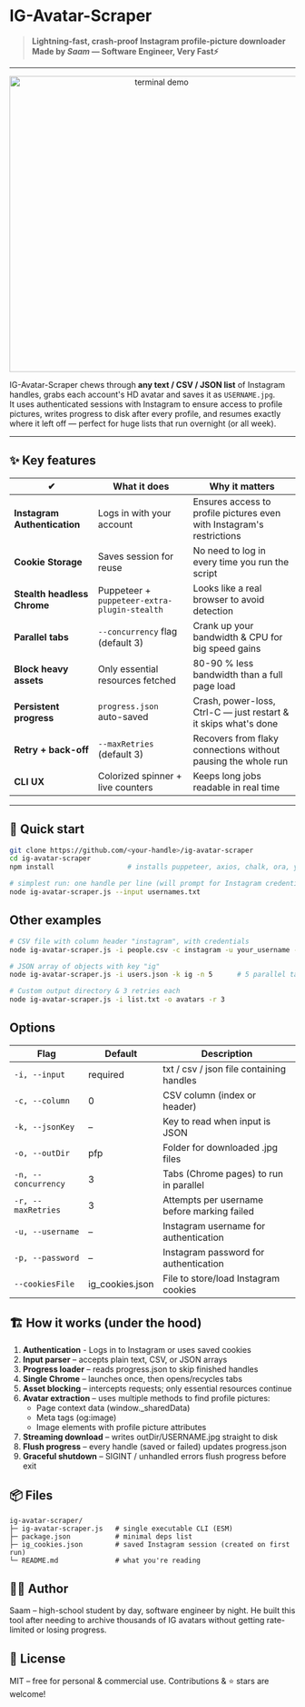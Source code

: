 # IG-Avatar-Scraper

> **Lightning-fast, crash-proof Instagram profile-picture downloader  
> Made by *Saam* — Software Engineer, Very Fast⚡**

---

<div align="center">
  <img src="https://raw.githubusercontent.com/<your-repo-url>/docs/demo.gif" width="520" alt="terminal demo">
</div>

IG-Avatar-Scraper chews through **any text / CSV / JSON list** of Instagram handles, grabs each account's HD avatar and saves it as `USERNAME.jpg`.  
It uses authenticated sessions with Instagram to ensure access to profile pictures, writes progress to disk after every profile, and resumes exactly where it left off — perfect for huge lists that run overnight (or all week).

---

## ✨ Key features

| ✔ | What it does | Why it matters |
|---|--------------|----------------|
| **Instagram Authentication** | Logs in with your account | Ensures access to profile pictures even with Instagram's restrictions |
| **Cookie Storage** | Saves session for reuse | No need to log in every time you run the script |
| **Stealth headless Chrome** | Puppeteer + `puppeteer-extra-plugin-stealth` | Looks like a real browser to avoid detection |
| **Parallel tabs** | `--concurrency` flag (default 3) | Crank up your bandwidth & CPU for big speed gains |
| **Block heavy assets** | Only essential resources fetched | 80-90 % less bandwidth than a full page load |
| **Persistent progress** | `progress.json` auto-saved | Crash, power-loss, Ctrl-C — just restart & it skips what's done |
| **Retry + back-off** | `--maxRetries` (default 3) | Recovers from flaky connections without pausing the whole run |
| **CLI UX** | Colorized spinner + live counters | Keeps long jobs readable in real time |

---

## 🚀 Quick start

```bash
git clone https://github.com/<your-handle>/ig-avatar-scraper
cd ig-avatar-scraper
npm install                  # installs puppeteer, axios, chalk, ora, yargs

# simplest run: one handle per line (will prompt for Instagram credentials)
node ig-avatar-scraper.js --input usernames.txt
```

## Other examples

```bash
# CSV file with column header "instagram", with credentials
node ig-avatar-scraper.js -i people.csv -c instagram -u your_username -p your_password

# JSON array of objects with key "ig"
node ig-avatar-scraper.js -i users.json -k ig -n 5      # 5 parallel tabs

# Custom output directory & 3 retries each
node ig-avatar-scraper.js -i list.txt -o avatars -r 3
```

## Options

| Flag | Default | Description |
|------|---------|-------------|
| `-i, --input` | required | txt / csv / json file containing handles |
| `-c, --column` | 0 | CSV column (index or header) |
| `-k, --jsonKey` | – | Key to read when input is JSON |
| `-o, --outDir` | pfp | Folder for downloaded .jpg files |
| `-n, --concurrency` | 3 | Tabs (Chrome pages) to run in parallel |
| `-r, --maxRetries` | 3 | Attempts per username before marking failed |
| `-u, --username` | – | Instagram username for authentication |
| `-p, --password` | – | Instagram password for authentication |
| `--cookiesFile` | ig_cookies.json | File to store/load Instagram cookies |

## 🏗 How it works (under the hood)

1. **Authentication** - Logs in to Instagram or uses saved cookies
2. **Input parser** – accepts plain text, CSV, or JSON arrays
3. **Progress loader** – reads progress.json to skip finished handles
4. **Single Chrome** – launches once, then opens/recycles tabs
5. **Asset blocking** – intercepts requests; only essential resources continue
6. **Avatar extraction** – uses multiple methods to find profile pictures:
   - Page context data (window._sharedData)
   - Meta tags (og:image)
   - Image elements with profile picture attributes
7. **Streaming download** – writes outDir/USERNAME.jpg straight to disk
8. **Flush progress** – every handle (saved or failed) updates progress.json
9. **Graceful shutdown** – SIGINT / unhandled errors flush progress before exit

## 📦 Files

```
ig-avatar-scraper/
├─ ig-avatar-scraper.js   # single executable CLI (ESM)
├─ package.json           # minimal deps list
├─ ig_cookies.json        # saved Instagram session (created on first run)
└─ README.md              # what you're reading
```

## 🙋‍♂️ Author

Saam – high-school student by day, software engineer by night.
He built this tool after needing to archive thousands of IG avatars without getting rate-limited or losing progress.

## 📜 License

MIT – free for personal & commercial use.
Contributions & ⭐ stars are welcome!
